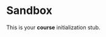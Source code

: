 <!--
author:   Leon Endris

email:    leendris@uni-koblenz.de

version:  0.0.1

language: de

narrator: Deutsch Female

comment:  This is the sandbox for the
          CV Online course. All Tools will 
          be developed and tested here

link: 

script:   

translation: Deutsch  translations/German.md

translation: Français translations/French.md
-->

# Sandbox

This is your **course** initialization stub.

<div>
    <include src="../HTML/MyPicCoder.html"></include>
</div>

